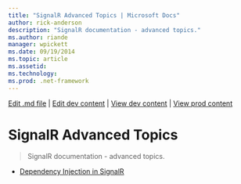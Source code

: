 ```yaml
---
title: "SignalR Advanced Topics | Microsoft Docs"
author: rick-anderson
description: "SignalR documentation - advanced topics."
ms.author: riande
manager: wpickett
ms.date: 09/19/2014
ms.topic: article
ms.assetid: 
ms.technology: 
ms.prod: .net-framework
---
```

[Edit .md file](C:\Projects\msc\dev\Msc.Www\Web.ASP\App_Data\github\signalr\overview\index.md) | [Edit dev content](http://www.aspdev.net/umbraco#/content/content/edit/59934) | [View dev content](http://docs.aspdev.net/tutorials/signalr/overview/advanced/index.html) | [View prod content](http://www.asp.net/signalr/overview/advanced)

SignalR Advanced Topics
====================
> SignalR documentation - advanced topics.


- [Dependency Injection in SignalR](dependency-injection.md)